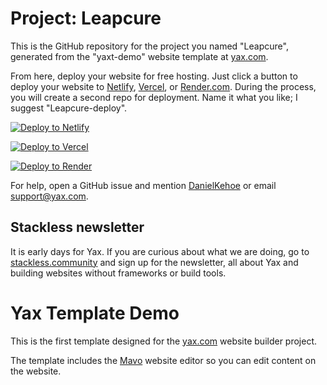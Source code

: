 # Project: Leapcure

This is the GitHub repository for the project you named "Leapcure", generated from the "yaxt-demo" website template at [yax.com](https://yax.com).

From here, deploy your website for free hosting. Just click a button to deploy your website to [Netlify](https://www.netlify.com/), [Vercel](https://vercel.com/), or [Render.com](https://render.com/). During the process, you will create a second repo for deployment. Name it what you like; I suggest "Leapcure-deploy".

[![Deploy to Netlify](https://www.netlify.com/img/deploy/button.svg)](https://app.netlify.com/start/deploy?repository=https://github.com/jmehta123/Leapcure)

[![Deploy to Vercel](https://vercel.com/button)](https://vercel.com/import/project?template=https://github.com/jmehta123/Leapcure)

[![Deploy to Render](https://render.com/images/deploy-to-render-button.svg)](https://render.com/deploy)

For help, open a GitHub issue and mention [DanielKehoe](https://github.com/DanielKehoe) or email [support@yax.com](mailto:support@yax.com?subject=[GitHub]%20Leapcure).

## Stackless newsletter

It is early days for Yax. If you are curious about what we are doing, go to [stackless.community](https://stackless.community/) and sign up for the newsletter, all about Yax and building websites without frameworks or build tools.



# Yax Template Demo

This is the first template designed for the [yax.com](https://yax.com/) website builder project.

The template includes the [Mavo](https://mavo.io/) website editor so you can edit content on the website.
